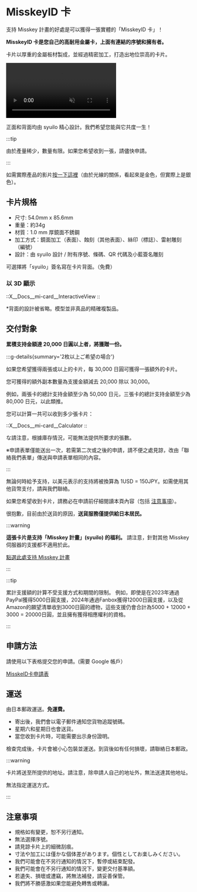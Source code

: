 # MisskeyID 卡

支持 Misskey 計畫的好處是可以獲得一張實體的「MisskeyID 卡」！

**MisskeyID 卡是您自己的高耐用金屬卡，上面有連結的序號和擁有者。**

卡片以厚重的金屬板材製成，並經過精密加工，打造出地位崇高的卡片。

<video src="/video/mi-id-card-teaser.mp4" muted autoplay loop></video>

正面和背面均由 syuilo 精心設計。我們希望您能與它共度一生！

:::tip

由於產量稀少，數量有限。如果您希望收到一張，請儘快申請。

:::

如需實際產品的影片[按一下這裡](https://www.youtube.com/shorts/AdzzwxEa-WE)（由於光線的關係，看起來是金色，但實際上是銀色）。

## 卡片規格

- 尺寸: 54.0mm x 85.6mm
- 重量：約34g
- 材質：1.0 mm 厚鏡面不銹鋼
- 加工方式：鏡面加工（表面）、蝕刻（其他表面）、絲印（標誌）、雷射雕刻（編號）
- 設計：由 syuilo  設計 / 附有序號、條碼、QR 代碼及小藍簽名雕刻

可選擇將「syuilo」簽名寫在卡片背面。（免費）

### 以 3D 顯示

::X__Docs__mi-card__InteractiveView
::

\*背面的設計被省略。模型並非真品的精確複製品。

## 交付對象

**累積支持金額達 20,000 日圓以上者，將獲贈一份。**

:::g-details{summary='2枚以上ご希望の場合'}

如果您希望獲得兩張或以上的卡片，每 30,000 日圓可獲得一張額外的卡片。

您可獲得的額外副本數量為支援金額減去 20,000 除以 30,000。

例如，兩張卡的總計支持金額至少為 50,000 日元，三張卡的總計支持金額至少為 80,000 日元，以此類推。

您可以計算一共可以收到多少張卡片：

::X__Docs__mi-card__Calculator
::

な請注意，根據庫存情況，可能無法提供所要求的張數。

※申請表單僅能送出一次，若需第二次或之後的申請，請不便之處見諒，改由「聯絡我們表單」傳送與申請表單相同的內容。

:::

無論何時給予支持，以美元表示的支持將被換算為 1USD = 150JPY。如需使用其他貨幣支付，請與我們聯絡。

如果您希望收到卡片，請務必在申請前仔細閱讀本頁內容（包括 [注意事項](#注意事項)）。

很抱歉，目前由於送貨的原因，**送貨服務僅提供給日本居民。**

:::warning

**這張卡片是支持「Misskey 計畫」(syuilo) 的福利。**
請注意，針對其他 Misskey 伺服器的支援都不適用於此。

[點選此處支持 Misskey 計畫](/docs/donate/)

:::

:::tip

累計支援額的計算不受支援方式和期間的限制。
例如，即使是在2023年通過PayPal獲得5000日圓支援，2024年通過Fanbox獲得12000日圓支援，以及從Amazon的願望清單收到3000日圓的禮物，這些支援仍會合計為5000 + 12000 + 3000 = 20000日圓，並且擁有獲得相應權利的資格。

:::

## 申請方法

請使用以下表格提交您的申請。(需要 Google 帳戶）

[MisskeID卡申請表](https://forms.gle/3EcRw21nUcGqGVk68)

## 運送

由日本郵政運送。**免運費。**

- 寄出後，我們會以電子郵件通知您貨物追蹤號碼。
- 星期六和星期日也會送貨。
- 當您收到卡片時，可能需要出示身份證明。

檢查完成後，卡片會被小心包裝並運送。到貨後如有任何損壞，請聯絡日本郵政。

:::warning

卡片將送至所提供的地址。請注意，除申請人自己的地址外，無法送達其他地址。

無法指定運送方式。

:::

## 注意事項

- 規格如有變更，恕不另行通知。
- 無法選擇序號。
- 請見諒卡片上的細微刮痕。
- 寸法や加工には僅かな個体差があります。個性としてお楽しみください。
- 我們可能會在不另行通知的情況下，暫停或結束配發。
- 我們可能會在不另行通知的情況下，變更交付基準額。
- 若遺失、損壞或遭竊，將無法補發，請妥善保管。
- 我們將不勝感激如果您能避免轉售或轉讓。
